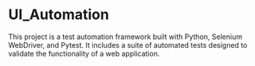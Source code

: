 # UI_Automation
This project is a test automation framework built with Python, Selenium WebDriver, and Pytest. It includes a suite of automated tests designed to validate the functionality of a web application.
